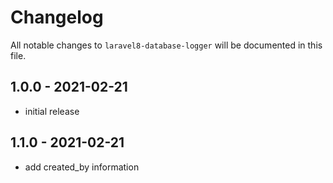 # Changelog

All notable changes to `laravel8-database-logger` will be documented in this file.

## 1.0.0 - 2021-02-21

- initial release
## 1.1.0 - 2021-02-21

- add created_by information 
